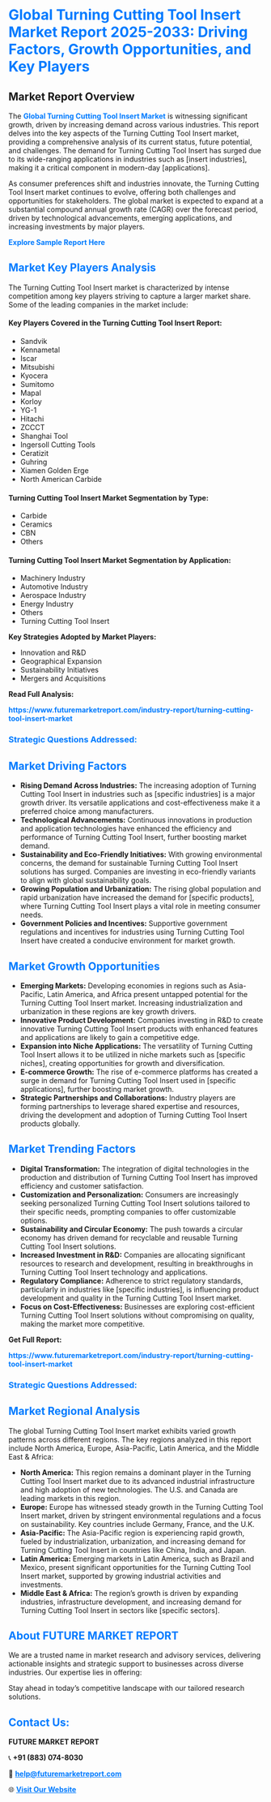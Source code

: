 <h1 style="color: #007BFF;">Global Turning Cutting Tool Insert Market Report 2025-2033: Driving Factors, Growth Opportunities, and Key Players</h1>

<section id="overview">
<h2>Market Report Overview</h2>
<p>The <a href="https://www.futuremarketreport.com/industry-report/turning-cutting-tool-insert-market" style="color: #007BFF; text-decoration: none;"><strong>Global Turning Cutting Tool Insert Market</strong></a> is witnessing significant growth, driven by increasing demand across various industries. This report delves into the key aspects of the Turning Cutting Tool Insert market, providing a comprehensive analysis of its current status, future potential, and challenges. The demand for Turning Cutting Tool Insert has surged due to its wide-ranging applications in industries such as [insert industries], making it a critical component in modern-day [applications].</p>
<p>As consumer preferences shift and industries innovate, the Turning Cutting Tool Insert market continues to evolve, offering both challenges and opportunities for stakeholders. The global market is expected to expand at a substantial compound annual growth rate (CAGR) over the forecast period, driven by technological advancements, emerging applications, and increasing investments by major players.</p>
</section>

<section id="overview">
<p><a href="https://www.futuremarketreport.com/request-sample/reportId=111993" style="color: #007BFF; text-decoration: none;"><strong>Explore Sample Report Here</strong></a></p>
</section>

<section id="key-players">
<h2 style="color: #007BFF;">Market Key Players Analysis</h2>
<p>The Turning Cutting Tool Insert market is characterized by intense competition among key players striving to capture a larger market share. Some of the leading companies in the market include:</p>
<h4>Key Players Covered in the Turning Cutting Tool Insert Report:</h4>
<ul><li>Sandvik</li><li>Kennametal</li><li>Iscar</li><li>Mitsubishi</li><li>Kyocera</li><li>Sumitomo</li><li>Mapal</li><li>Korloy</li><li>YG-1</li><li>Hitachi</li><li>ZCCCT</li><li>Shanghai Tool</li><li>Ingersoll Cutting Tools</li><li>Ceratizit</li><li>Guhring</li><li>Xiamen Golden Erge</li><li>North American Carbide</li></ul>
<h4>Turning Cutting Tool Insert Market Segmentation by Type:</h4>
<ul><li>Carbide</li><li>Ceramics</li><li>CBN</li><li>Others</li></ul>

<h4>Turning Cutting Tool Insert Market Segmentation by Application:</h4>
<ul><li>Machinery Industry</li><li>Automotive Industry</li><li>Aerospace Industry</li><li>Energy Industry</li><li>Others</li><li>Turning Cutting Tool Insert</li></ul>
<p><strong>Key Strategies Adopted by Market Players:</strong></p>
<ul>
<li>Innovation and R&D</li>
<li>Geographical Expansion</li>
<li>Sustainability Initiatives</li>
<li>Mergers and Acquisitions</li>
</ul>
</section>

<section>
<p><strong>Read Full Analysis: </strong></p><a href="https://www.futuremarketreport.com/industry-report/turning-cutting-tool-insert-market" style="color: #007BFF; text-decoration: none;"><strong>https://www.futuremarketreport.com/industry-report/turning-cutting-tool-insert-market</strong></a>
<h3 style="color: #007BFF;">Strategic Questions Addressed:</h3>
</section>

<section id="driving-factors">
<h2 style="color: #007BFF;">Market Driving Factors</h2>
<ul>
<li><strong>Rising Demand Across Industries:</strong> The increasing adoption of Turning Cutting Tool Insert in industries such as [specific industries] is a major growth driver. Its versatile applications and cost-effectiveness make it a preferred choice among manufacturers.</li>
<li><strong>Technological Advancements:</strong> Continuous innovations in production and application technologies have enhanced the efficiency and performance of Turning Cutting Tool Insert, further boosting market demand.</li>
<li><strong>Sustainability and Eco-Friendly Initiatives:</strong> With growing environmental concerns, the demand for sustainable Turning Cutting Tool Insert solutions has surged. Companies are investing in eco-friendly variants to align with global sustainability goals.</li>
<li><strong>Growing Population and Urbanization:</strong> The rising global population and rapid urbanization have increased the demand for [specific products], where Turning Cutting Tool Insert plays a vital role in meeting consumer needs.</li>
<li><strong>Government Policies and Incentives:</strong> Supportive government regulations and incentives for industries using Turning Cutting Tool Insert have created a conducive environment for market growth.</li>
</ul>
</section>

<section id="growth-opportunities">
<h2 style="color: #007BFF;">Market Growth Opportunities</h2>
<ul>
<li><strong>Emerging Markets:</strong> Developing economies in regions such as Asia-Pacific, Latin America, and Africa present untapped potential for the Turning Cutting Tool Insert market. Increasing industrialization and urbanization in these regions are key growth drivers.</li>
<li><strong>Innovative Product Development:</strong> Companies investing in R&D to create innovative Turning Cutting Tool Insert products with enhanced features and applications are likely to gain a competitive edge.</li>
<li><strong>Expansion into Niche Applications:</strong> The versatility of Turning Cutting Tool Insert allows it to be utilized in niche markets such as [specific niches], creating opportunities for growth and diversification.</li>
<li><strong>E-commerce Growth:</strong> The rise of e-commerce platforms has created a surge in demand for Turning Cutting Tool Insert used in [specific applications], further boosting market growth.</li>
<li><strong>Strategic Partnerships and Collaborations:</strong> Industry players are forming partnerships to leverage shared expertise and resources, driving the development and adoption of Turning Cutting Tool Insert products globally.</li>
</ul>
</section>

<section id="trending-factors">
<h2 style="color: #007BFF;">Market Trending Factors</h2>
<ul>
<li><strong>Digital Transformation:</strong> The integration of digital technologies in the production and distribution of Turning Cutting Tool Insert has improved efficiency and customer satisfaction.</li>
<li><strong>Customization and Personalization:</strong> Consumers are increasingly seeking personalized Turning Cutting Tool Insert solutions tailored to their specific needs, prompting companies to offer customizable options.</li>
<li><strong>Sustainability and Circular Economy:</strong> The push towards a circular economy has driven demand for recyclable and reusable Turning Cutting Tool Insert solutions.</li>
<li><strong>Increased Investment in R&D:</strong> Companies are allocating significant resources to research and development, resulting in breakthroughs in Turning Cutting Tool Insert technology and applications.</li>
<li><strong>Regulatory Compliance:</strong> Adherence to strict regulatory standards, particularly in industries like [specific industries], is influencing product development and quality in the Turning Cutting Tool Insert market.</li>
<li><strong>Focus on Cost-Effectiveness:</strong> Businesses are exploring cost-efficient Turning Cutting Tool Insert solutions without compromising on quality, making the market more competitive.</li>
</ul>
</section>

<section>
<p><strong>Get Full Report: </strong></p><a href="https://www.futuremarketreport.com/industry-report/turning-cutting-tool-insert-market" style="color: #007BFF; text-decoration: none;"><strong>https://www.futuremarketreport.com/industry-report/turning-cutting-tool-insert-market</strong></a>
<h3 style="color: #007BFF;">Strategic Questions Addressed:</h3>
</section>


<section id="regional-analysis">
<h2 style="color: #007BFF;">Market Regional Analysis</h2>
<p>The global Turning Cutting Tool Insert market exhibits varied growth patterns across different regions. The key regions analyzed in this report include North America, Europe, Asia-Pacific, Latin America, and the Middle East & Africa:</p>
<ul>
<li><strong>North America:</strong> This region remains a dominant player in the Turning Cutting Tool Insert market due to its advanced industrial infrastructure and high adoption of new technologies. The U.S. and Canada are leading markets in this region.</li>
<li><strong>Europe:</strong> Europe has witnessed steady growth in the Turning Cutting Tool Insert market, driven by stringent environmental regulations and a focus on sustainability. Key countries include Germany, France, and the U.K.</li>
<li><strong>Asia-Pacific:</strong> The Asia-Pacific region is experiencing rapid growth, fueled by industrialization, urbanization, and increasing demand for Turning Cutting Tool Insert in countries like China, India, and Japan.</li>
<li><strong>Latin America:</strong> Emerging markets in Latin America, such as Brazil and Mexico, present significant opportunities for the Turning Cutting Tool Insert market, supported by growing industrial activities and investments.</li>
<li><strong>Middle East & Africa:</strong> The region’s growth is driven by expanding industries, infrastructure development, and increasing demand for Turning Cutting Tool Insert in sectors like [specific sectors].</li>
</ul>
</section>

<footer>
<h2 style="color: #007BFF;">About FUTURE MARKET REPORT</h2>
<p>We are a trusted name in market research and advisory services, delivering actionable insights and strategic support to businesses across diverse industries. Our expertise lies in offering:</p>

<p>Stay ahead in today’s competitive landscape with our tailored research solutions.</p>

<h2 style="color: #007BFF;">Contact Us:</h2>
<p><strong>FUTURE MARKET REPORT</strong></p>
<p>📞 <strong>+91 (883) 074-8030</strong></p>
<p>📧 <strong><a href="mailto:help@futuremarketreport.com" style="color: #007BFF;">help@futuremarketreport.com</a></strong></p>
<p>🌐 <strong><a href="https://www.futuremarketreport.com/" style="color: #007BFF;">Visit Our Website</a></strong></p>
</footer>